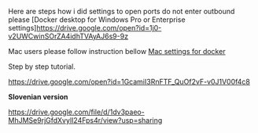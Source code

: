 Here are steps how i did settings to open ports do not enter outbound please [Docker desktop for Windows Pro or Enterprise settings]https://drive.google.com/open?id=1j0-v2UWCwinSOrZA4idhTVAyAJ6s9-9z

Mac users please follow instruction bellow
[Mac settings for docker ](https://drive.google.com/open?id=1sgYfHm5ErT-fmnQifU9vy7rWFGCN0wST)

Step by step tutorial.

https://drive.google.com/open?id=1GcamiI3RnFTF_QuOf2vF-v0J1V00f4c8

**Slovenian version**

https://drive.google.com/file/d/1dv3paeo-MhJMSe9rjGfdXvylI24Fps4r/view?usp=sharing

